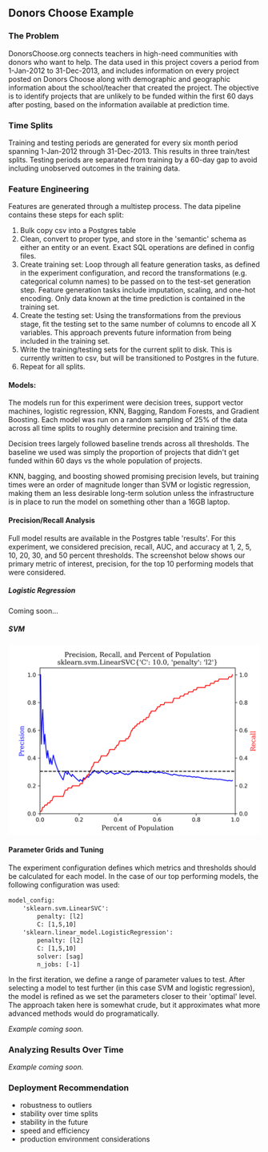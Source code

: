 ## Donors Choose Example

### The Problem
DonorsChoose.org connects teachers in high-need communities with donors who want to help. The data used in this project covers a period from 1-Jan-2012 to 31-Dec-2013, and includes information on every project posted on Donors Choose along with demographic and geographic information about the school/teacher that created the project. The objective is to identify projects that are unlikely to be funded within the first 60 days after posting, based on the information available at prediction time.


### Time Splits
Training and testing periods are generated for every six month period spanning 1-Jan-2012 through 31-Dec-2013. This results in three train/test splits. Testing periods are separated from training by a 60-day gap to avoid including unobserved outcomes in the training data.

### Feature Engineering
Features are generated through a multistep process. The data pipeline contains these steps for each split:
1. Bulk copy csv into a Postgres table
2. Clean, convert to proper type, and store in the 'semantic' schema as either an entity or an event. Exact SQL operations are defined in config files.
3. Create training set: Loop through all feature generation tasks, as defined in the experiment configuration, and record the transformations (e.g. categorical column names) to be passed on to the test-set generation step. Feature generation tasks include imputation, scaling, and one-hot encoding. Only data known at the time prediction is contained in the training set.
4. Create the testing set: Using the transformations from the previous stage, fit the testing set to the same number of columns to encode all X variables. This approach prevents future information from being included in the training set.
5. Write the training/testing sets for the current split to disk. This is currently written to csv, but will be transitioned to Postgres in the future.
6. Repeat for all splits.


#### Models:
The models run for this experiment were decision trees, support vector machines, logistic regression, KNN, Bagging, Random Forests, and Gradient Boosting. Each model was run on a random sampling of 25% of the data across all time splits to roughly determine precision and training time.

Decision trees largely followed baseline trends across all thresholds. The baseline we used was simply the proportion of projects that didn't get funded within 60 days vs the whole population of projects.

KNN, bagging, and boosting showed promising precision levels, but training times were an order of magnitude longer than SVM or logistic regression, making them an less desirable long-term solution unless the infrastructure is in place to run the model on something other than a 16GB laptop.

#### Precision/Recall Analysis
Full model results are available in the Postgres table 'results'. For this experiment, we considered precision, recall, AUC, and accuracy at 1, 2, 5, 10, 20, 30, and 50 percent thresholds. The screenshot below shows our primary metric of interest, precision, for the top 10 performing models that were considered.
<!-- ![KNN:](https://github.com/timhannifan/minml/blob/master/examples/donors/sample_results/sample_images/knn.png) -->
<!-- ![Bagging:](https://github.com/timhannifan/minml/blob/master/examples/donors/sample_results/sample_images/bagging.png) -->
##### Logistic Regression
Coming soon...
##### SVM
![](https://github.com/timhannifan/minml/blob/master/examples/donors/sample_results/sample_images/svm.png)

#### Parameter Grids and Tuning
The experiment configuration defines which metrics and thresholds should be calculated for each model. In the case of our top performing models, the following configuration was used:
```
model_config:
    'sklearn.svm.LinearSVC':
        penalty: [l2]
        C: [1,5,10]
    'sklearn.linear_model.LogisticRegression':
        penalty: [l2]
        C: [1,5,10]
        solver: [sag]
        n_jobs: [-1]
```

In the first iteration, we define a range of parameter values to test. After selecting a model to test further (in this case SVM and logistic regression), the model is refined as we set the parameters closer to their 'optimal' level. The approach taken here is somewhat crude, but it approximates what more advanced methods would do programatically.

*Example coming soon.*

### Analyzing Results Over Time
*Example coming soon.*

### Deployment Recommendation
- robustness to outliers
- stability over time splits
- stability in the future
- speed and efficiency
- production environment considerations


